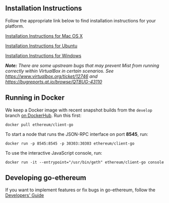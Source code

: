 ## Installation Instructions

Follow the appropriate link below to find installation instructions for
your platform.

[Installation Instructions for Mac OS X](https://github.com/ethereum/go-ethereum/wiki/Installation-Instructions-for-Mac)

[Installation Instructions for Ubuntu](https://github.com/ethereum/go-ethereum/wiki/Installation-Instructions-for-Ubuntu)

[Installation Instructions for Windows](https://github.com/ethereum/go-build#windows)

_**Note:** There are some upstream bugs that may prevent Mist from running correctly within VirtualBox in certain scenarios. See https://www.virtualbox.org/ticket/12746 and https://bugreports.qt.io/browse/QTBUG-43110_

## Running in Docker

We keep a Docker image with recent snapshot builds from the `develop` branch [on DockerHub](https://registry.hub.docker.com/u/ethereum/client-go). Run this first:

```shell
docker pull ethereum/client-go
```

To start a node that runs the JSON-RPC interface on port **8545**, run:

```shell
docker run -p 8545:8545 -p 30303:30303 ethereum/client-go
```

To use the interactive JavaScript console, run:

```shell
docker run -it --entrypoint="/usr/bin/geth" ethereum/client-go console
```

## Developing go-ethereum

If you want to implement features or fix bugs in go-ethereum, follow the [Developers' Guide](https://github.com/ethereum/go-ethereum/wiki/Developers%27-Guide)
